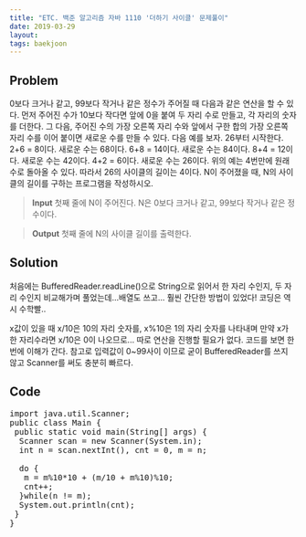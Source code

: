 ```yaml
---
title: "ETC. 백준 알고리즘 자바 1110 '더하기 사이클' 문제풀이"
date: 2019-03-29
layout:
tags: baekjoon
---
```


## Problem
0보다 크거나 같고, 99보다 작거나 같은 정수가 주어질 때 다음과 같은 연산을 할 수 있다. 먼저 주어진 수가 10보다 작다면 앞에 0을 붙여 두 자리 수로 만들고, 각 자리의 숫자를 더한다. 그 다음, 주어진 수의 가장 오른쪽 자리 수와 앞에서 구한 합의 가장 오른쪽 자리 수를 이어 붙이면 새로운 수를 만들 수 있다. 다음 예를 보자.
26부터 시작한다. 2+6 = 8이다. 새로운 수는 68이다. 6+8 = 14이다. 새로운 수는 84이다. 8+4 = 12이다. 새로운 수는 42이다. 4+2 = 6이다. 새로운 수는 26이다.
위의 예는 4번만에 원래 수로 돌아올 수 있다. 따라서 26의 사이클의 길이는 4이다.
N이 주어졌을 때, N의 사이클의 길이를 구하는 프로그램을 작성하시오.

> <b>Input</b>
첫째 줄에 N이 주어진다. N은 0보다 크거나 같고, 99보다 작거나 같은 정수이다.

> <b>Output</b>
첫째 줄에 N의 사이클 길이를 출력한다.


## Solution
처음에는 BufferedReader.readLine()으로 String으로 읽어서 한 자리 수인지, 두 자리 수인지 비교해가며 풀었는데...배열도 쓰고...
훨씬 간단한 방법이 있었다! 코딩은 역시 수학빨..

x값이 있을 때 x/10은 10의 자리 숫자를, x%10은 1의 자리 숫자를 나타내며 만약 x가 한 자리수라면 x/10은 0이 나오므로... 따로 연산을 진행할 필요가 없다.
코드를 보면 한 번에 이해가 간다.
참고로 입력값이 0~99사이 이므로 굳이 BufferedReader를 쓰지 않고 Scanner를 써도 충분히 빠르다.



## Code
<pre>
import java.util.Scanner;
public class Main {
 public static void main(String[] args) {
  Scanner scan = new Scanner(System.in);
  int n = scan.nextInt(), cnt = 0, m = n;
		
  do {
   m = m%10*10 + (m/10 + m%10)%10;
   cnt++;
  }while(n != m);
  System.out.println(cnt);
 }
}
